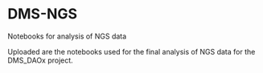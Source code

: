 # DMS-NGS
Notebooks for analysis of NGS data

Uploaded are the notebooks used for the final analysis of NGS data for the DMS_DAOx project. 
